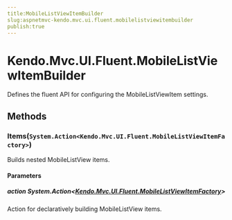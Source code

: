 ```yaml
---
title:MobileListViewItemBuilder
slug:aspnetmvc-kendo.mvc.ui.fluent.mobilelistviewitembuilder
publish:true
---
```


# Kendo.Mvc.UI.Fluent.MobileListViewItemBuilder
Defines the fluent API for configuring the MobileListViewItem settings.



## Methods

### Items(`System.Action<Kendo.Mvc.UI.Fluent.MobileListViewItemFactory>`)
Builds nested MobileListView items.


#### Parameters

##### action System.Action<[Kendo.Mvc.UI.Fluent.MobileListViewItemFactory](/kendo-ui/api/wrappers/aspnet-mvc/Kendo.Mvc.UI.Fluent/MobileListViewItemFactory)>
Action for declaratively building MobileListView items.






